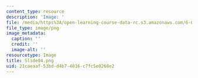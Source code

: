 ```yaml
---
content_type: resource
description: 'Image: '
file: /media/https%3A/open-learning-course-data-rc.s3.amazonaws.com/6-004-computation-structures-spring-2017/21caeaaf53bdd4b74016c7fc5e0260e2_Slide04.png
file_type: image/png
image_metadata:
  caption: ''
  credit: ''
  image-alt: ''
resourcetype: Image
title: Slide04.png
uid: 21caeaaf-53bd-d4b7-4016-c7fc5e0260e2
---
```

